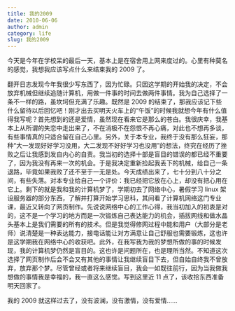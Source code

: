```yaml
---
title: 我的2009
date: 2010-06-06
author: admin
category: life
slug: 我的2009
---
```


今天是今年在学校呆的最后一天，基本上是在宿舍用上网来度过的。心里有种莫名的感觉，我想我应该写点什么来结束我的 2009 了。

翻开日志发现今年我很少写东西了，因为忙碌。只因这学期的开始我的决定，不会放弃机械但继续追随计算机，用做一件事的时间去做两件事情。我为自己选择了一条不一样的路，虽坎坷但充满了乐趣。既然是 2009 的结束了，那我应该记下些什么留待以后回忆吧！刚才出去买明天火车上的“午饭”的时候我就想今年有什么值得我写呢？首先想到的还是爱情，虽然现在看来它是那么的苍白。我很庆幸，我基本上从所谓的失恋中走出来了，不在消极不在怨恨不再心痛，对此也不想再多谈，有些事情真的只适合留在自己心里。另外，关于本专业，我终于没有那么狂妄，那种“大一发现好好学习没用，大二发现不好好学习也没用”的想法，终究在经历了挫败之后让我感到发自内心的自责。我当初的选择十部是盲目的错误的都已经不重要了，因为我没有再来一次的机会。于是我决定重新捡起我丢下的机械，给自己一条退路，毕竟如果我败了还不至于一无是处。今天成绩出来了，七十分到八十分之间，有些失落。对本专业给自己一个评价：我已经把它放在心上，却没有把心用在它上。剩下的就是我和我的计算机梦了，学期初去了网络中心，暑假学习 linux 架设服务器的部分东西，了解并打算开始学习思科，其间看了计算机网络这门专业课，最近又转向了网页制作。先说说网络中心的工作心得，我当初加入的初衷是对的，这不是一个学习的地方而是一次锻炼自己表达能力的机会，插拔网线和做水晶头基本上是我们需要的所有的技术。但是我觉得修网过程中能和用户（大部分是老师）说清楚是一种表达能力，接电话能让对方满意让自己舒服也需要锻炼，这也许是这学期我在网络中心的收获吧。此外，在我写我为我的梦想所做的事的时候发现，我的计算机梦仍然是盲目的。这也许是问题所在，也是理所当然。不知道这次选择了网页制作后会不会又有其他的事情让我继续盲目下去，但自始自终我不曾放弃，放弃那个梦。尽管曾经或者将来继续盲目，我会一如既往前行，因为当我做我想做的事情我是幸福的，我一直这么感觉。写到这里近 11 点了，该收拾东西准备明天回家了。

我的 2009 就这样过去了，没有波澜，没有激情，没有爱情......
